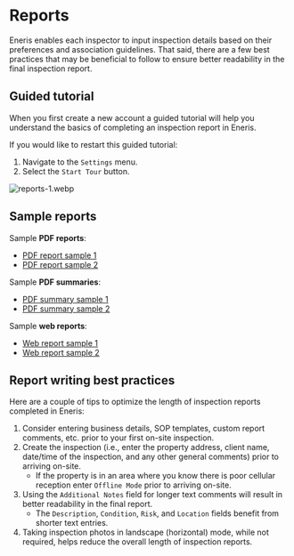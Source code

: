 # Reports

Eneris enables each inspector to input inspection details based on their preferences and association guidelines. That said, there are a few best practices that may be beneficial to follow to ensure better readability in the final inspection report.

## Guided tutorial

When you first create a new account a guided tutorial will help you understand the basics of completing an inspection report in Eneris.

If you would like to restart this guided tutorial:

1. Navigate to the `Settings` menu.
2. Select the `Start Tour` button.

![reports-1.webp](./img/reports-1.webp)

## Sample reports

Sample **PDF reports**:

- [PDF report sample 1](https://eneris-prod0.s3-us-west-1.amazonaws.com/8704e0c27c83730cb1f118fed3f3f37e/irYiPLhLt6X7faNMr?prevUrlPath=%2F)
- [PDF report sample 2](https://eneris-prod0.s3-us-west-1.amazonaws.com/50eaa2346bf971880a96d8707e90fffe/THDYQe2SfE4hNH8Ez?prevUrlPath=%2F)

Sample **PDF summaries**:

- [PDF summary sample 1](https://eneris-prod0.s3-us-west-1.amazonaws.com/33b852da593cf3a84920d5d827bc2889/EotvxYSxHKLorNCS3?prevUrlPath=%2F)
- [PDF summary sample 2](https://eneris-prod0.s3-us-west-1.amazonaws.com/50eaa2346bf971880a96d8707e90fffe/JW8doLYRWdnhEL8gW?prevUrlPath=%2F)

Sample **web reports**:

- [Web report sample 1](https://ener.is/presentation/anbTwYyctiLsJQG3T1?prevUrlPath=%2F)
- [Web report sample 2](https://ener.is/presentation/2ZNdNMSZkGz3qQkSq?prevUrlPath=%2F)

## Report writing best practices

Here are a couple of tips to optimize the length of inspection reports completed in Eneris:

1. Consider entering business details, SOP templates, custom report comments, etc. prior to your first on-site inspection.
2. Create the inspection (i.e., enter the property address, client name, date/time of the inspection, and any other general comments) prior to arriving on-site.
    - If the property is in an area where you know there is poor cellular reception enter `Offline Mode` prior to arriving on-site.
3. Using the `Additional Notes` field for longer text comments will result in better readability in the final report.
    - The `Description`, `Condition`, `Risk`, and `Location` fields benefit from shorter text entries.
4. Taking inspection photos in landscape (horizontal) mode, while not required, helps reduce the overall length of inspection reports.